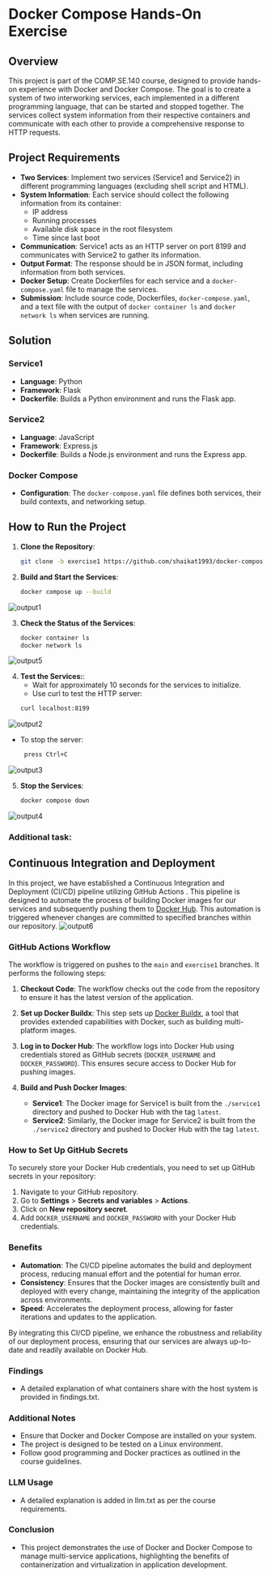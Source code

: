 # Docker Compose Hands-On Exercise

## Overview

This project is part of the COMP.SE.140 course, designed to provide hands-on experience with Docker and Docker Compose. The goal is to create a system of two interworking services, each implemented in a different programming language, that can be started and stopped together. The services collect system information from their respective containers and communicate with each other to provide a comprehensive response to HTTP requests.

## Project Requirements

- **Two Services**: Implement two services (Service1 and Service2) in different programming languages (excluding shell script and HTML).
- **System Information**: Each service should collect the following information from its container:
  - IP address
  - Running processes
  - Available disk space in the root filesystem
  - Time since last boot
- **Communication**: Service1 acts as an HTTP server on port 8199 and communicates with Service2 to gather its information.
- **Output Format**: The response should be in JSON format, including information from both services.
- **Docker Setup**: Create Dockerfiles for each service and a `docker-compose.yaml` file to manage the services.
- **Submission**: Include source code, Dockerfiles, `docker-compose.yaml`, and a text file with the output of `docker container ls` and `docker network ls` when services are running.

## Solution

### Service1

- **Language**: Python
- **Framework**: Flask
- **Dockerfile**: Builds a Python environment and runs the Flask app.

### Service2

- **Language**: JavaScript
- **Framework**: Express.js
- **Dockerfile**: Builds a Node.js environment and runs the Express app.

### Docker Compose

- **Configuration**: The `docker-compose.yaml` file defines both services, their build contexts, and networking setup.

## How to Run the Project

1. **Clone the Repository**:
   ```bash
   git clone -b exercise1 https://github.com/shaikat1993/docker-compose-service1-service2.git

2. **Build and Start the Services**:
   ```bash
   docker compose up --build
 ![output1](images/1.png)

3. **Check the Status of the Services**:
   ```bash
   docker container ls
   docker network ls
 ![output5](images/5.png)
   
4. **Test the Services:**:
   - Wait for approximately 10 seconds for the services to initialize.
   - Use curl to test the HTTP server:
   ```bash
   curl localhost:8199
  ![output2](images/2.png)

- To stop the server: 
  ```bash
   press Ctrl+C
 ![output3](images/3.png)
  
5. **Stop the Services**:
   ```bash
   docker compose down
  ![output4](images/4.png)
### Additional task:
## Continuous Integration and Deployment
In this project, we have established a Continuous Integration and Deployment (CI/CD) pipeline utilizing GitHub Actions . This pipeline is designed to automate the process of building Docker images for our services and subsequently pushing them to [Docker Hub](https://hub.docker.com/u/sadidur). This automation is triggered whenever changes are committed to specified branches within our repository.
![output6](images/6.png)

### GitHub Actions Workflow

The workflow is triggered on pushes to the `main` and `exercise1` branches. It performs the following steps:

1. **Checkout Code**: The workflow checks out the code from the repository to ensure it has the latest version of the application.

2. **Set up Docker Buildx**: This step sets up [Docker Buildx](https://docs.docker.com/buildx/working-with-buildx/), a tool that provides extended capabilities with Docker, such as building multi-platform images.

3. **Log in to Docker Hub**: The workflow logs into Docker Hub using credentials stored as GitHub secrets (`DOCKER_USERNAME` and `DOCKER_PASSWORD`). This ensures secure access to Docker Hub for pushing images.

4. **Build and Push Docker Images**:
   - **Service1**: The Docker image for Service1 is built from the `./service1` directory and pushed to Docker Hub with the tag `latest`.
   - **Service2**: Similarly, the Docker image for Service2 is built from the `./service2` directory and pushed to Docker Hub with the tag `latest`.

### How to Set Up GitHub Secrets

To securely store your Docker Hub credentials, you need to set up GitHub secrets in your repository:

1. Navigate to your GitHub repository.
2. Go to **Settings** > **Secrets and variables** > **Actions**.
3. Click on **New repository secret**.
4. Add `DOCKER_USERNAME` and `DOCKER_PASSWORD` with your Docker Hub credentials.

### Benefits

- **Automation**: The CI/CD pipeline automates the build and deployment process, reducing manual effort and the potential for human error.
- **Consistency**: Ensures that the Docker images are consistently built and deployed with every change, maintaining the integrity of the application across environments.
- **Speed**: Accelerates the deployment process, allowing for faster iterations and updates to the application.

By integrating this CI/CD pipeline, we enhance the robustness and reliability of our deployment process, ensuring that our services are always up-to-date and readily available on Docker Hub.
 
### Findings
- A detailed explanation of what containers share with the host system is provided in findings.txt.

### Additional Notes
- Ensure that Docker and Docker Compose are installed on your system.
- The project is designed to be tested on a Linux environment.
- Follow good programming and Docker practices as outlined in the course guidelines.

### LLM Usage
- A detailed explanation is added in llm.txt as per the course requirements.

### Conclusion
- This project demonstrates the use of Docker and Docker Compose to manage multi-service applications, highlighting the benefits of containerization and virtualization in application development.
